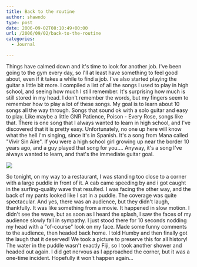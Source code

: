 ```yaml
---
title: Back to the routine
author: shawndo
type: post
date: 2006-09-02T08:10:49+00:00
url: /2006/09/02/back-to-the-routine
categories:
  - Journal

---
```

Things have calmed down and it's time to look for another job. I've been going to the gym every day, so I'll at least have something to feel good about, even if it takes a while to find a job. I've also started playing the guitar a little bit more. I compiled a list of all the songs I used to play in high school, and seeing how much I still remember. It's surprising how much is still stored in my head. I don't remember the words, but my fingers seem to remember how to play a lot of these songs. My goal is to learn about 10 songs all the way through. Songs that sound ok with a solo guitar and easy to play. Like maybe a little GNR Patience, Poison - Every Rose, songs like that. There is one song that I always wanted to learn in high school, and I've discovered that it is pretty easy. Unfortunately, no one up here will know what the hell I'm singing, since it's in Spanish. It's a song from Mana called "Vivir Sin Aire". If you were a high school girl growing up near the border 10 years ago, and a guy played that song for you.... Anyway, it's a song I've always wanted to learn, and that's the immediate guitar goal.

![](/images/2006/09/20060901-puddle-incident.jpg)

So tonight, on my way to a restaurant, I was standing too close to a corner with a large puddle in front of it. A cab came speeding by and i got caught in the surfing-quality wave that resulted. I was facing the other way, and the back of my pants looked like I sat in a puddle. The coverage was quite spectacular. And yes, there was an audience, but they didn't laugh, thankfully. It was like something from a movie. It happened in slow motion. I didn't see the wave, but as soon as I heard the splash, I saw the faces of my audience slowly fall in sympathy. I just stood there for 10 seconds nodding my head with a "of-course" look on my face. Made some funny comments to the audience, then headed back home. I told Humby and then finally got the laugh that it deserved! We took a picture to preserve this for all history! The water in the puddle wasn't exactly Fiji, so I took another shower and headed out again. I did get nervous as I approached the corner, but it was a one-time incident. Hopefully it won't happen again...
